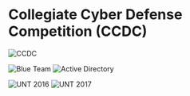 # Collegiate Cyber Defense Competition (CCDC)

![CCDC](https://jacenrkohler.github.io/ccdc/CCDC_logo.png)

![Blue Team](https://img.shields.io/badge/Team-Blue-0000FF.svg?style=plastic)
![Active Directory](https://img.shields.io/badge/Service-Active%20Directory-00ABF3.svg?style=plastic)

![UNT 2016](https://img.shields.io/badge/Team-UNT%202016-00853E.svg?style=plastic) ![UNT 2017](https://img.shields.io/badge/Team-UNT%202017-00853E.svg?style=plastic)
